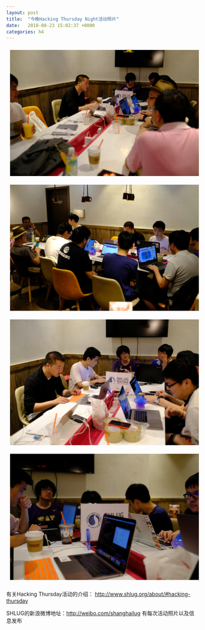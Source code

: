 ```yaml
---
layout: post
title:  "今晚Hacking Thursday Night活动照片"
date:   2018-08-23 15:02:37 +0000
categories: h4
---
```


[<img style='margin:10px;' src='https://raw.githubusercontent.com/shanghailug/res2018/master/i823.h4/i823_2013_4300+08.1920p.jpg'>](https://raw.githubusercontent.com/shanghailug/res2018/master/i823.h4/i823_2013_4300+08.JPG)
[<img style='margin:10px;' src='https://raw.githubusercontent.com/shanghailug/res2018/master/i823.h4/i823_2015_0100+08.1920p.jpg'>](https://raw.githubusercontent.com/shanghailug/res2018/master/i823.h4/i823_2015_0100+08.JPG)
[<img style='margin:10px;' src='https://raw.githubusercontent.com/shanghailug/res2018/master/i823.h4/i823_2015_3900+08.1920p.jpg'>](https://raw.githubusercontent.com/shanghailug/res2018/master/i823.h4/i823_2015_3900+08.JPG)
[<img style='margin:10px;' src='https://raw.githubusercontent.com/shanghailug/res2018/master/i823.h4/i823_2017_4200+08.1920p.jpg'>](https://raw.githubusercontent.com/shanghailug/res2018/master/i823.h4/i823_2017_4200+08.JPG)

有关Hacking Thursday活动的介绍：
http://www.shlug.org/about/#hacking-thursday

SHLUG的新浪微博地址：http://weibo.com/shanghailug 有每次活动照片以及信息发布


